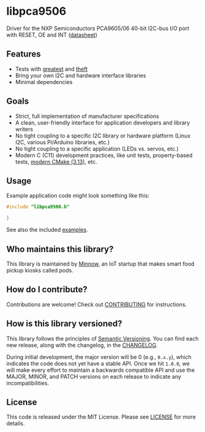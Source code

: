 # libpca9506

Driver for the NXP Semiconductors PCA9605/06 40-bit I2C-bus I/O port with RESET, OE and INT ([datasheet](https://github.com/minnowpod/libpca9506/tree/master/docs/PCA9605_06.pdf))

## Features

- Tests with [greatest](https://github.com/silentbicycle/greatest) and [theft](https://github.com/silentbicycle/theft)
- Bring your own I2C and hardware interface libraries
- Minimal dependencies

## Goals

- Strict, full implementation of manufacturer specifications
- A clean, user-friendly interface for application developers and library writers
- No tight coupling to a specific I2C library or hardware platform (Linux I2C, various Pi/Arduino libraries, etc.)
- No tight coupling to a specific application (LEDs vs. servos, etc.)
- Modern C (C11) development practices, like unit tests, property-based tests, [modern CMake (3.13)](https://cliutils.gitlab.io/modern-cmake/), etc.

## Usage

Example application code might look something like this:

```C
#include "libpca9506.h"

}
```

See also the included [examples](https://github.com/minnowpod/libpca9506/tree/master/examples).

## Who maintains this library?

This library is maintained by [Minnow](https://minnow.me/), an IoT startup that makes smart food pickup kiosks called pods.

## How do I contribute?

Contributions are welcome! Check out [CONTRIBUTING](https://github.com/minnowpod/libpca9506/tree/master/CONTRIBUTING.md) for instructions.

## How is this library versioned?

This library follows the principles of [Semantic Versioning](http://semver.org/). You can find each new release,
along with the changelog, in the [CHANGELOG](https://github.com/minnowpod/libpca9506/tree/master/CHANGELOG.md).

During initial development, the major version will be 0 (e.g., `0.x.y`), which indicates the code does not yet have a
stable API. Once we hit `1.0.0`, we will make every effort to maintain a backwards compatible API and use the MAJOR,
MINOR, and PATCH versions on each release to indicate any incompatibilities.

## License

This code is released under the MIT License. Please see [LICENSE](https://github.com/minnowpod/libpca9506/tree/master/LICENSE) for more details.

